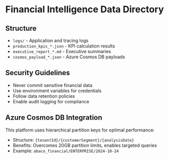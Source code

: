 # Financial Intelligence Data Directory

## Structure
- `logs/` - Application and tracing logs
- `production_kpis_*.json` - KPI calculation results
- `executive_report_*.md` - Executive summaries
- `cosmos_payload_*.json` - Azure Cosmos DB payloads

## Security Guidelines
- Never commit sensitive financial data
- Use environment variables for credentials
- Follow data retention policies
- Enable audit logging for compliance

## Azure Cosmos DB Integration
This platform uses hierarchical partition keys for optimal performance:
- Structure: `{tenantId}/{customerSegment}/{analysisDate}`
- Benefits: Overcomes 20GB partition limits, enables targeted queries
- Example: `abaco_financial/ENTERPRISE/2024-10-24`
